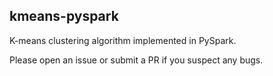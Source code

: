 ## kmeans-pyspark
K-means clustering algorithm implemented in PySpark.

Please open an issue or submit a PR if you suspect any bugs. 
